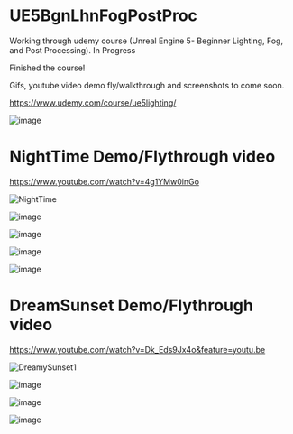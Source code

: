# UE5BgnLhnFogPostProc
Working through udemy course (Unreal Engine 5- Beginner Lighting, Fog, and Post Processing). In Progress


Finished the course! 

Gifs, youtube video demo fly/walkthrough and screenshots to come soon. 

https://www.udemy.com/course/ue5lighting/

![image](https://user-images.githubusercontent.com/3318539/180628089-44794023-1f16-4247-9001-5bc0c1b46f9f.png)


# NightTime Demo/Flythrough video

https://www.youtube.com/watch?v=4g1YMw0inGo


![NightTime](https://user-images.githubusercontent.com/3318539/181165836-c8ca7d44-aed6-4cd7-8a75-e65b69362f9a.gif)


![image](https://user-images.githubusercontent.com/3318539/181163958-a75d8721-9842-46e9-9424-71661e1d887e.png)


![image](https://user-images.githubusercontent.com/3318539/181164013-49a9c3cf-b481-4cf6-b22e-016f5fd09ffc.png)


![image](https://user-images.githubusercontent.com/3318539/181164027-b54f4253-f942-44f1-bc88-3b1d0d2f6b70.png)


![image](https://user-images.githubusercontent.com/3318539/181164045-ecef35a0-3a2c-4ba3-98f1-405a5b169410.png)


# DreamSunset Demo/Flythrough video

https://www.youtube.com/watch?v=Dk_Eds9Jx4o&feature=youtu.be

![DreamySunset1](https://user-images.githubusercontent.com/3318539/181162781-d8ab6254-b919-4faa-ad61-0baa30fb7029.gif)


![image](https://user-images.githubusercontent.com/3318539/181162902-905838b8-66a0-4566-9db2-2a4e9ea4b7f4.png)



![image](https://user-images.githubusercontent.com/3318539/181157836-7022c5d1-6617-47b3-8816-55e6484b5426.png)

![image](https://user-images.githubusercontent.com/3318539/181157859-cc07099c-d660-4aef-9adb-1b0566a817df.png)




